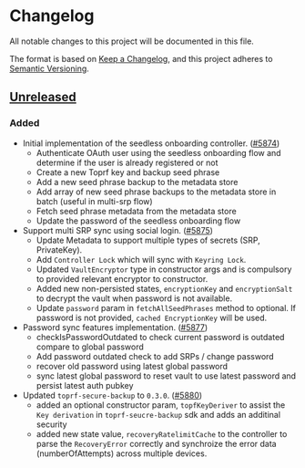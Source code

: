 # Changelog

All notable changes to this project will be documented in this file.

The format is based on [Keep a Changelog](https://keepachangelog.com/en/1.0.0/),
and this project adheres to [Semantic Versioning](https://semver.org/spec/v2.0.0.html).

## [Unreleased]

### Added

- Initial implementation of the seedless onboarding controller. ([#5874](https://github.com/MetaMask/core/pull/5874))
  - Authenticate OAuth user using the seedless onboarding flow and determine if the user is already registered or not
  - Create a new Toprf key and backup seed phrase
  - Add a new seed phrase backup to the metadata store
  - Add array of new seed phrase backups to the metadata store in batch (useful in multi-srp flow)
  - Fetch seed phrase metadata from the metadata store
  - Update the password of the seedless onboarding flow
- Support multi SRP sync using social login. ([#5875](https://github.com/MetaMask/core/pull/5875))
  - Update Metadata to support multiple types of secrets (SRP, PrivateKey).
  - Add `Controller Lock` which will sync with `Keyring Lock`.
  - Updated `VaultEncryptor` type in constructor args and is compulsory to provided relevant encryptor to constructor.
  - Added new non-persisted states, `encryptionKey` and `encryptionSalt` to decrypt the vault when password is not available.
  - Update `password` param in `fetchAllSeedPhrases` method to optional. If password is not provided, `cached EncryptionKey` will be used.
- Password sync features implementation. ([#5877](https://github.com/MetaMask/core/pull/5877))
  - checkIsPasswordOutdated to check current password is outdated compare to global password
  - Add password outdated check to add SRPs / change password
  - recover old password using latest global password
  - sync latest global password to reset vault to use latest password and persist latest auth pubkey
- Updated `toprf-secure-backup` to `0.3.0`. ([#5880](https://github.com/MetaMask/core/pull/5880))
  - added an optional constructor param, `topfKeyDeriver` to assist the `Key derivation` in `toprf-seucre-backup` sdk and adds an additinal security
  - added new state value, `recoveryRatelimitCache` to the controller to parse the `RecoveryError` correctly and synchroize the error data (numberOfAttempts) across multiple devices.

[Unreleased]: https://github.com/MetaMask/core/
